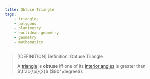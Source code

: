 ```yaml
---
title: Obtuse Triangle
tags:
    - triangles
    - polygons
    - planimetry
    - euclidean-geometry
    - geometry
    - mathematics
---
```


>[!DEFINITION] Definition: Obtuse Triangle
>
>A [triangle](Triangles.md) is **obtuse** iff one of its [interior angles](../Interior%20Angle.md) is greater than $\frac{\pi}{2}$ ($90^\degree$).
>